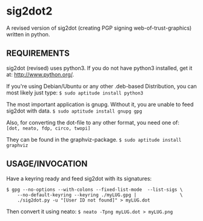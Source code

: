 # sig2dot2

A revised version of sig2dot (creating PGP signing web-of-trust-graphics) written in python.

## REQUIREMENTS
sig2dot (revised) uses python3. If you do not have python3 installed,
get it at: http://www.python.org/.

If you're using Debian/Ubuntu or any other .deb-based Distribution, you can
most likely just type:
```$ sudo aptitude install python3```

The most important application is gnupg. Without it, you are unable to feed
sig2dot with data.
```$ sudo aptitude install gnupg gpg```
    
Also, for converting the dot-file to any other format, you need one of:  
    ```[dot, neato, fdp, circo, twopi]```

They can be found in the graphviz-package.
```$ sudo aptitude install graphviz```

## USAGE/INVOCATION
Have a keyring ready and feed sig2dot with its signatures:
```
$ gpg --no-options --with-colons --fixed-list-mode  --list-sigs \
    --no-default-keyring --keyring ./myLUG.gpg |                \
    ./sig2dot.py -u "[User ID not found]" > myLUG.dot
```

Then convert it using neato:
```$ neato -Tpng myLUG.dot > myLUG.png```
